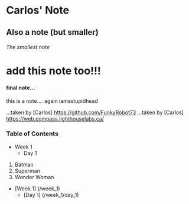 # Carlos' Note
## Also a note (but smaller)
###### The smallest note

# add this note too!!!

#### final note...

this is a note....   again
iamastupidhead

...taken by [Carlos] https://github.com/FunkyRobot73
...taken by [Carlos] https://web.compass.lighthouselabs.ca/


### Table of Contents

* Week 1
  * Day 1

1. Batman
2. Superman
3. Wonder Woman

* [Week 1] (/week_1)
  * [Day 1] (/week_1/day_1)
  